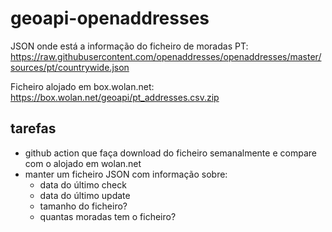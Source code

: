 # geoapi-openaddresses


JSON onde está a informação do ficheiro de moradas PT:
https://raw.githubusercontent.com/openaddresses/openaddresses/master/sources/pt/countrywide.json  

Ficheiro alojado em box.wolan.net:  
https://box.wolan.net/geoapi/pt_addresses.csv.zip


## tarefas
- github action que faça download do ficheiro semanalmente e compare com o alojado em wolan.net  
- manter um ficheiro JSON com informação sobre:
  + data do último check
  + data do último update
  + tamanho do ficheiro?
  + quantas moradas tem o ficheiro?

